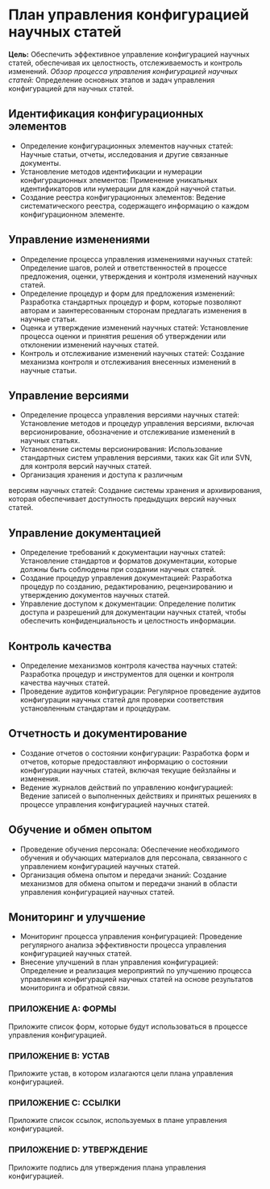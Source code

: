 # План управления конфигурацией научных статей

__Цель:__ Обеспечить эффективное управление конфигурацией научных статей, обеспечивая их целостность, отслеживаемость и контроль изменений.
_Обзор процесса управления конфигурацией научных статей:_ Определение основных этапов и задач управления конфигурацией для научных статей.

## Идентификация конфигурационных элементов
   - Определение конфигурационных элементов научных статей: Научные статьи, отчеты, исследования и другие связанные документы.
   - Установление методов идентификации и нумерации конфигурационных элементов: Применение уникальных идентификаторов или нумерации для каждой научной статьи.
   - Создание реестра конфигурационных элементов: Ведение систематического реестра, содержащего информацию о каждом конфигурационном элементе.

## Управление изменениями
   - Определение процесса управления изменениями научных статей: Определение шагов, ролей и ответственностей в процессе предложения, оценки, утверждения и контроля изменений научных статей.
   - Определение процедур и форм для предложения изменений: Разработка стандартных процедур и форм, которые позволяют авторам и заинтересованным сторонам предлагать изменения в научные статьи.
   - Оценка и утверждение изменений научных статей: Установление процесса оценки и принятия решения об утверждении или отклонении изменений научных статей.
   - Контроль и отслеживание изменений научных статей: Создание механизма контроля и отслеживания внесенных изменений в научные статьи.

## Управление версиями
   - Определение процесса управления версиями научных статей: Установление методов и процедур управления версиями, включая версионирование, обозначение и отслеживание изменений в научных статьях.
   - Установление системы версионирования: Использование стандартных систем управления версиями, таких как Git или SVN, для контроля версий научных статей.
   - Организация хранения и доступа к различным

 версиям научных статей: Создание системы хранения и архивирования, которая обеспечивает доступность предыдущих версий научных статей.

## Управление документацией
   - Определение требований к документации научных статей: Установление стандартов и форматов документации, которые должны быть соблюдены при создании научных статей.
   - Создание процедур управления документацией: Разработка процедур по созданию, редактированию, рецензированию и утверждению документов научных статей.
   - Управление доступом к документации: Определение политик доступа и разрешений для документации научных статей, чтобы обеспечить конфиденциальность и целостность информации.

## Контроль качества
   - Определение механизмов контроля качества научных статей: Разработка процедур и инструментов для оценки и контроля качества научных статей.
   - Проведение аудитов конфигурации: Регулярное проведение аудитов конфигурации научных статей для проверки соответствия установленным стандартам и процедурам.

## Отчетность и документирование
   - Создание отчетов о состоянии конфигурации: Разработка форм и отчетов, которые предоставляют информацию о состоянии конфигурации научных статей, включая текущие бейзлайны и изменения.
   - Ведение журналов действий по управлению конфигурацией: Ведение записей о выполненных действиях и принятых решениях в процессе управления конфигурацией научных статей.

## Обучение и обмен опытом
   - Проведение обучения персонала: Обеспечение необходимого обучения и обучающих материалов для персонала, связанного с управлением конфигурацией научных статей.
   - Организация обмена опытом и передачи знаний: Создание механизмов для обмена опытом и передачи знаний в области управления конфигурацией научных статей.

## Мониторинг и улучшение
   - Мониторинг процесса управления конфигурацией: Проведение регулярного анализа эффективности процесса управления конфигурацией научных статей.
   - Внесение улучшений в план управления конфигурацией: Определение и реализация мероприятий по улучшению процесса управления конфигурацией научных статей на основе результатов мониторинга и обратной связи.

### ПРИЛОЖЕНИЕ A: ФОРМЫ 
Приложите список форм, которые будут использоваться в процессе управления конфигурацией. 

### ПРИЛОЖЕНИЕ B: УСТАВ
Приложите устав, в котором излагаются цели плана управления конфигурацией. 

### ПРИЛОЖЕНИЕ C: ССЫЛКИ
Приложите список ссылок, используемых в плане управления конфигурацией.

### ПРИЛОЖЕНИЕ D: УТВЕРЖДЕНИЕ
Приложите подпись для утверждения плана управления конфигурацией.

